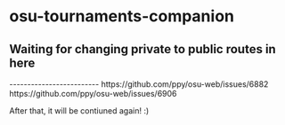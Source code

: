 # osu-tournaments-companion
<h2>Waiting for changing private to public routes in here</h2>
-------------------------
https://github.com/ppy/osu-web/issues/6882
https://github.com/ppy/osu-web/issues/6906

After that, it will be contiuned again! :)
